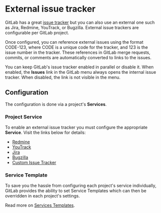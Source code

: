 # External issue tracker

GitLab has a great [issue tracker](../user/project/issues/index.md) but you can also use an external one
such as Jira, Redmine, YouTrack, or Bugzilla. External issue trackers are configurable per GitLab project.

Once configured, you can reference external issues using the format CODE-123, where CODE is a unique code
for the tracker, and 123 is the issue number in the tracker. These references in GitLab 
merge requests, commits, or comments are automatically converted to links to the issues.

You can keep GitLab's issue tracker enabled in parallel or disable it. When enabled, the **Issues** link in the
GitLab menu always opens the internal issue tracker. When disabled, the link is not visible in the menu.

## Configuration

The configuration is done via a project's **Services**.

### Project Service

To enable an external issue tracker you must configure the appropriate **Service**.
Visit the links below for details:

- [Redmine](../user/project/integrations/redmine.md)
- [YouTrack](../user/project/integrations/youtrack.md)
- [Jira](../user/project/integrations/jira.md)
- [Bugzilla](../user/project/integrations/bugzilla.md)
- [Custom Issue Tracker](../user/project/integrations/custom_issue_tracker.md)

### Service Template

To save you the hassle from configuring each project's service individually,
GitLab provides the ability to set Service Templates which can then be
overridden in each project's settings.

Read more on [Services Templates](../user/project/integrations/services_templates.md).
